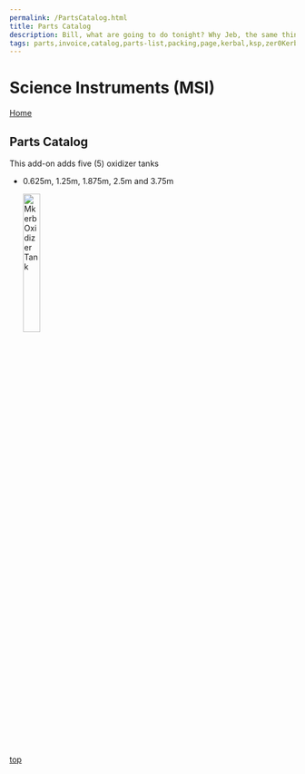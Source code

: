 ```yaml
---
permalink: /PartsCatalog.html
title: Parts Catalog
description: Bill, what are going to do tonight? Why Jeb, the same thing we do every night, Take over the world!
tags: parts,invoice,catalog,parts-list,packing,page,kerbal,ksp,zer0Kerbal,zedK
---
```

<!-- PartsCatalog.md v1.0.0.0
Science Instruments (MSI)
created: 21 Mar 2023
updated: 

TEMPLATE: PartsCatalog.md v1.1.4.2
created: 01 Feb 2022
updated: 17 Feb 2023 -->

<script src="https://kit.fontawesome.com/0ea5493613.js" crossorigin="anonymous"></script>
<i class="fa-solid fa-explosion fa-beat-fade fa-3x" style="--fa-beat-fade-opacity: 0.1; --fa-beat-fade-scale: 1.25;color: #FF7E03" ></i>

# Science Instruments (MSI)

[Home](./index.md)

## Parts Catalog

This add-on adds five (5) oxidizer tanks

* 0.625m, 1.25m, 1.875m, 2.5m and 3.75m

  <img src="https://raw.githubusercontent.com/zer0Kerbal/OxidizerTank/master/docs/thumbs/mot-tank-125_icon.png" alt="Mkerb Oxidizer Tank" width="25%" height="25%" />

[top](#parts-catalog)

<!-- this file CC BY-ND 4.0 by zer0Kerbal -->